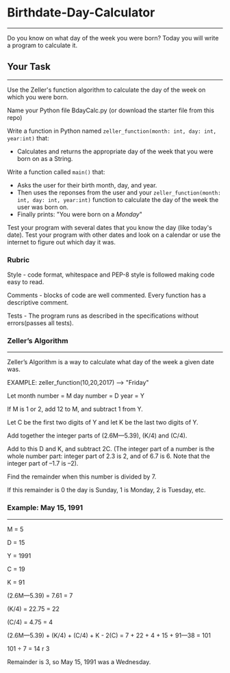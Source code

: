 # Birthdate-Day-Calculator
-----
Do you know on what day of the week you were born?  Today you will write a program to calculate it.
## Your Task
-----
Use the Zeller's function algorithm to calculate the day of the week on which you were born.

Name your Python file BdayCalc.py (or download the starter file from this repo)

Write a function in Python named `zeller_function(month: int, day: int, year:int)` that: 
* Calculates and returns the appropriate day of the week that you were born on as a String.

Write a function called `main()` that:
* Asks the user for their birth month, day, and year.
* Then uses the reponses from the user and your `zeller_function(month: int, day: int, year:int)` function to calculate the day of the week the user was born on.
* Finally prints: "You were born on a *Monday*"

Test your program with several dates that you know the day (like today's date).  Test your program with other dates and look on a calendar or use the internet to figure out which day it was.


### Rubric
Style - code format, whitespace and PEP-8 style is followed making code easy to read.

Comments - blocks of code are well commented.  Every function has a descriptive comment.

Tests - The program runs as described in the specifications without errors(passes all tests).

### Zeller’s Algorithm
-----
Zeller’s Algorithm is a way to calculate what day of the week a given date was.

  EXAMPLE: zeller_function(10,20,2017) --> "Friday"

Let month number = M
day number = D
year = Y

If M is 1 or 2, add 12 to M, and subtract 1 from Y.

Let C be the first two digits of Y and let K be the last two digits of Y.

Add together the integer parts of (2.6M—5.39), (K/4) and (C/4). 

Add to this D and K, and subtract 2C. (The integer part of a number is the whole number part: integer part of 2.3 is 2, and of 6.7 is 6. Note that the integer part of –1.7 is –2).

Find the remainder when this number is divided by 7.

If this remainder is 0 the day is Sunday, 1 is Monday, 2 is Tuesday, etc.

### Example: May 15, 1991
-----
M = 5

D = 15

Y = 1991

C = 19

K = 91

(2.6M—5.39) = 7.61 = 7

(K/4) = 22.75 = 22

(C/4) = 4.75 = 4

(2.6M—5.39) + (K/4) + (C/4) + K - 2(C) = 7 + 22 + 4 + 15 + 91—38 = 101

101 ÷ 7 = 14 r 3

Remainder is 3, so May 15, 1991 was a Wednesday.


